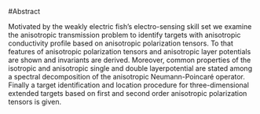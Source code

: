 #Abstract

Motivated by the weakly electric fish’s electro-sensing skill set we examine  the  anisotropic  transmission  problem  to  identify  targets  with anisotropic conductivity profile based on anisotropic polarization tensors. To that features of anisotropic polarization tensors and anisotropic layer potentials are shown and invariants are derived.  Moreover, common properties of the isotropic and anisotropic single and double layerpotential are stated among a spectral decomposition of the anisotropic Neumann-Poincaré operator. Finally  a  target  identification  and  location  procedure  for  three-dimensional  extended  targets  based  on  first and second order anisotropic polarization tensors is given.

